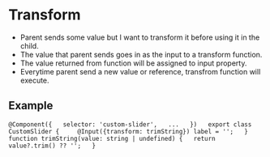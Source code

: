 # Transform

- Parent sends some value but I want to transform it before using it in the child.
- The value that parent sends goes in as the input to a transform function.
- The value returned from function will be assigned to input property.
- Everytime parent send a new value or reference, transfrom function will execute.

## Example

`@Component({  
  selector: 'custom-slider',  
  ...  
})  
export class CustomSlider {    
  @Input({transform: trimString}) label = '';  
}  
function trimString(value: string | undefined) {  
  return value?.trim() ?? '';  
}`

